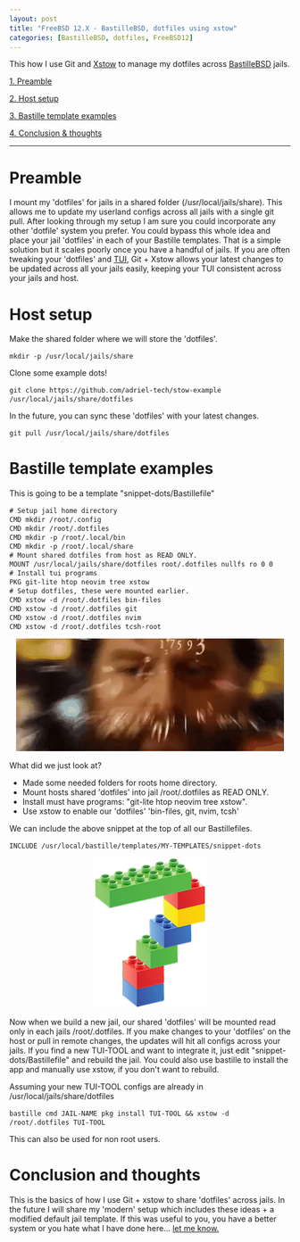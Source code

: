 ```yaml
---
layout: post
title: "FreeBSD 12.X - BastilleBSD, dotfiles using xstow"
categories: [BastilleBSD, dotfiles, FreeBSD12]
---
```


This how I use Git and [Xstow](https://www.freshports.org/sysutils/xstow) to manage my dotfiles across [BastilleBSD](https://bastillebsd.org)
jails.

[1. Preamble](#preamble)

[2. Host setup](#host-setup)

[3. Bastille template examples](#bastille-template-examples)

[4. Conclusion & thoughts](#conclusion-and-thoughts)

---

# Preamble

I mount my 'dotfiles' for jails in a shared folder (/usr/local/jails/share). This allows me to update my userland
configs across all jails with a single git pull. After looking through my setup I am sure you could incorporate
any other 'dotfile' system you prefer. You could bypass this whole idea and place your jail 'dotfiles' in each of
your Bastille templates. That is a simple solution but it scales poorly once you have a handful of jails.
If you are often tweaking your 'dotfiles' and [TUI](https://github.com/rothgar/awesome-tuis), Git + Xstow allows your latest
changes to be updated across all your jails easily, keeping your TUI consistent across your jails and host.

# Host setup

Make the shared folder where we will store the 'dotfiles'.
~~~
mkdir -p /usr/local/jails/share
~~~

Clone some example dots!
~~~
git clone https://github.com/adriel-tech/stow-example /usr/local/jails/share/dotfiles
~~~

In the future, you can sync these 'dotfiles' with your latest changes.
~~~
git pull /usr/local/jails/share/dotfiles
~~~

# Bastille template examples

This is going to be a template "snippet-dots/Bastillefile"
~~~
# Setup jail home directory
CMD mkdir /root/.config
CMD mkdir /root/.dotfiles
CMD mkdir -p /root/.local/bin
CMD mkdir -p /root/.local/share
# Mount shared dotfiles from host as READ ONLY.
MOUNT /usr/local/jails/share/dotfiles root/.dotfiles nullfs ro 0 0
# Install tui programs
PKG git-lite htop neovim tree xstow
# Setup dotfiles, these were mounted earlier.
CMD xstow -d /root/.dotfiles bin-files
CMD xstow -d /root/.dotfiles git
CMD xstow -d /root/.dotfiles nvim
CMD xstow -d /root/.dotfiles tcsh-root
~~~

<p align="center" width="100%">
    <img src="/assets/images/posts/2020-10-19-BastilleBSD-Tips-dotfiles/wut.gif"> 
</p>

What did we just look at?
- Made some needed folders for roots home directory.
- Mount hosts shared 'dotfiles' into jail /root/.dotfiles as READ ONLY.
- Install must have programs: "git-lite htop neovim tree xstow".
- Use xstow to enable our 'dotfiles' 'bin-files, git, nvim, tcsh'

We can include the above snippet at the top of all our Bastillefiles.
~~~
INCLUDE /usr/local/bastille/templates/MY-TEMPLATES/snippet-dots
~~~ 

<p align="center" width="100%">
    <img src="/assets/images/posts/2020-10-19-BastilleBSD-Tips-dotfiles/blocks7.png"> 
</p>

Now when we build a new jail, our shared 'dotfiles' will be mounted
read only in each jails /root/.dotfiles. If you make changes to your 'dotfiles'
on the host or pull in remote changes, the updates will hit all configs across your jails.
If you find a new TUI-TOOL and want to integrate it, just edit "snippet-dots/Bastillefile"
and rebuild the jail. You could also use bastille to install the app and manually use xstow,
if you don't want to rebuild.

Assuming your new TUI-TOOL configs are already in /usr/local/jails/share/dotfiles
~~~
bastille cmd JAIL-NAME pkg install TUI-TOOL && xstow -d /root/.dotfiles TUI-TOOL
~~~

This can also be used for non root users.

# Conclusion and thoughts

This is the basics of how I use Git + xstow to share 'dotfiles' across jails. In the future
I will share my 'modern' setup which includes these ideas + a modified default jail template.
If this was useful to you, you have a better system or you hate what I have done here...
[let me know.](https://adriel-tech.github.io/contact)